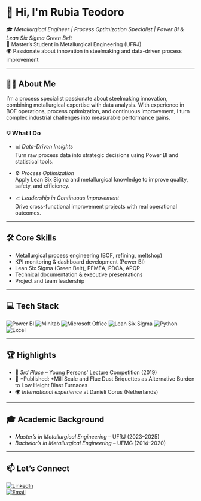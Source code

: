 # 👋 Hi, I'm Rubia Teodoro

🎓 *Metallurgical Engineer | Process Optimization Specialist | Power BI & Lean Six Sigma Green Belt*  
🔬 Master’s Student in Metallurgical Engineering (UFRJ)  
🌍 Passionate about innovation in steelmaking and data-driven process improvement

---

## 👩‍🏭 About Me

I’m a process specialist passionate about steelmaking innovation, combining metallurgical expertise with data analysis. With experience in BOF operations, process optimization, and continuous improvement, I turn complex industrial challenges into measurable performance gains.

### 💡 What I Do

- 📊 *Data-Driven Insights*  
  Turn raw process data into strategic decisions using Power BI and statistical tools.

- ⚙️ *Process Optimization*  
  Apply Lean Six Sigma and metallurgical knowledge to improve quality, safety, and efficiency.

- 📈 *Leadership in Continuous Improvement*  
  Drive cross-functional improvement projects with real operational outcomes.

---

## 🛠️ Core Skills

- Metallurgical process engineering (BOF, refining, meltshop)  
- KPI monitoring & dashboard development (Power BI)  
- Lean Six Sigma (Green Belt), PFMEA, PDCA, APQP  
- Technical documentation & executive presentations  
- Project and team leadership

---

## 💻 Tech Stack

![Power BI](https://img.shields.io/badge/-Power%20BI-F2C811?style=flat-square&logo=powerbi&logoColor=black)
![Minitab](https://img.shields.io/badge/-Minitab-005F87?style=flat-square)
![Microsoft Office](https://img.shields.io/badge/-Microsoft%20Office-D83B01?style=flat-square&logo=microsoft-office)
![Lean Six Sigma](https://img.shields.io/badge/-Lean%20Six%20Sigma-00B140?style=flat-square)
![Python](https://img.shields.io/badge/-Python-3776AB?style=flat-square&logo=python&logoColor=white)
![Excel](https://img.shields.io/badge/-Excel-217346?style=flat-square&logo=microsoft-excel&logoColor=white)

---

## 🏆 Highlights

- 🥉 *3rd Place* – Young Persons' Lecture Competition (2019)  
- 📄 *Published: *Mill Scale and Flue Dust Briquettes as Alternative Burden to Low Height Blast Furnaces  
- 🌍 *International experience* at Danieli Corus (Netherlands)

---

## 🎓 Academic Background

- *Master’s in Metallurgical Engineering* – UFRJ (2023–2025)  
- *Bachelor’s in Metallurgical Engineering* – UFMG (2014–2020)

---

## 📫 Let’s Connect

[![LinkedIn](https://img.shields.io/badge/-LinkedIn-0077B5?style=for-the-badge&logo=linkedin&logoColor=white)](https://www.linkedin.com/in/rubia-teodoro-639066161/)  
[![Email](https://img.shields.io/badge/Outlook-%230078D4.svg?style=for-the-badge&logo=microsoft-outlook&logoColor=white)](mailto:rubiateodorosilva@gmail.com)
